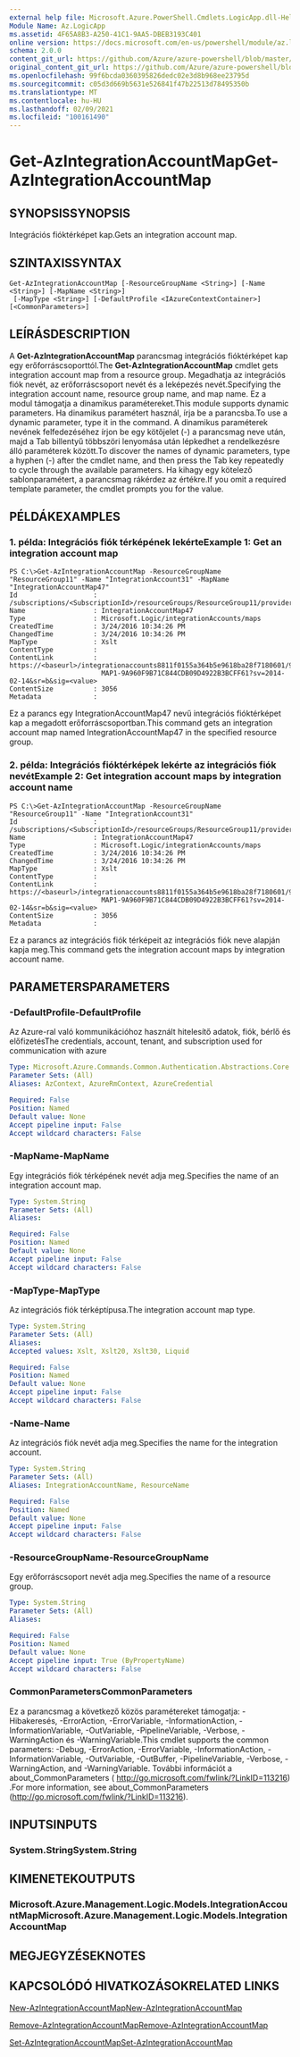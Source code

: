 ```yaml
---
external help file: Microsoft.Azure.PowerShell.Cmdlets.LogicApp.dll-Help.xml
Module Name: Az.LogicApp
ms.assetid: 4F65A8B3-A250-41C1-9AA5-DBEB3193C401
online version: https://docs.microsoft.com/en-us/powershell/module/az.logicapp/get-azintegrationaccountmap
schema: 2.0.0
content_git_url: https://github.com/Azure/azure-powershell/blob/master/src/LogicApp/LogicApp/help/Get-AzIntegrationAccountMap.md
original_content_git_url: https://github.com/Azure/azure-powershell/blob/master/src/LogicApp/LogicApp/help/Get-AzIntegrationAccountMap.md
ms.openlocfilehash: 99f6bcda0360395826dedc02e3d8b968ee23795d
ms.sourcegitcommit: c05d3d669b5631e526841f47b22513d78495350b
ms.translationtype: MT
ms.contentlocale: hu-HU
ms.lasthandoff: 02/09/2021
ms.locfileid: "100161490"
---
```

# <span data-ttu-id="bdacd-101">Get-AzIntegrationAccountMap</span><span class="sxs-lookup"><span data-stu-id="bdacd-101">Get-AzIntegrationAccountMap</span></span>

## <span data-ttu-id="bdacd-102">SYNOPSIS</span><span class="sxs-lookup"><span data-stu-id="bdacd-102">SYNOPSIS</span></span>
<span data-ttu-id="bdacd-103">Integrációs fióktérképet kap.</span><span class="sxs-lookup"><span data-stu-id="bdacd-103">Gets an integration account map.</span></span>

## <span data-ttu-id="bdacd-104">SZINTAXIS</span><span class="sxs-lookup"><span data-stu-id="bdacd-104">SYNTAX</span></span>

```
Get-AzIntegrationAccountMap [-ResourceGroupName <String>] [-Name <String>] [-MapName <String>]
 [-MapType <String>] [-DefaultProfile <IAzureContextContainer>] [<CommonParameters>]
```

## <span data-ttu-id="bdacd-105">LEÍRÁS</span><span class="sxs-lookup"><span data-stu-id="bdacd-105">DESCRIPTION</span></span>
<span data-ttu-id="bdacd-106">A **Get-AzIntegrationAccountMap** parancsmag integrációs fióktérképet kap egy erőforráscsoporttól.</span><span class="sxs-lookup"><span data-stu-id="bdacd-106">The **Get-AzIntegrationAccountMap** cmdlet gets integration account map from a resource group.</span></span>
<span data-ttu-id="bdacd-107">Megadhatja az integrációs fiók nevét, az erőforráscsoport nevét és a leképezés nevét.</span><span class="sxs-lookup"><span data-stu-id="bdacd-107">Specifying the integration account name, resource group name, and map name.</span></span>
<span data-ttu-id="bdacd-108">Ez a modul támogatja a dinamikus paramétereket.</span><span class="sxs-lookup"><span data-stu-id="bdacd-108">This module supports dynamic parameters.</span></span>
<span data-ttu-id="bdacd-109">Ha dinamikus paramétert használ, írja be a parancsba.</span><span class="sxs-lookup"><span data-stu-id="bdacd-109">To use a dynamic parameter, type it in the command.</span></span>
<span data-ttu-id="bdacd-110">A dinamikus paraméterek nevének felfedezéséhez írjon be egy kötőjelet (-) a parancsmag neve után, majd a Tab billentyű többszöri lenyomása után lépkedhet a rendelkezésre álló paraméterek között.</span><span class="sxs-lookup"><span data-stu-id="bdacd-110">To discover the names of dynamic parameters, type a hyphen (-) after the cmdlet name, and then press the Tab key repeatedly to cycle through the available parameters.</span></span>
<span data-ttu-id="bdacd-111">Ha kihagy egy kötelező sablonparamétert, a parancsmag rákérdez az értékre.</span><span class="sxs-lookup"><span data-stu-id="bdacd-111">If you omit a required template parameter, the cmdlet prompts you for the value.</span></span>

## <span data-ttu-id="bdacd-112">PÉLDÁK</span><span class="sxs-lookup"><span data-stu-id="bdacd-112">EXAMPLES</span></span>

### <span data-ttu-id="bdacd-113">1. példa: Integrációs fiók térképének lekérte</span><span class="sxs-lookup"><span data-stu-id="bdacd-113">Example 1: Get an integration account map</span></span>
```
PS C:\>Get-AzIntegrationAccountMap -ResourceGroupName "ResourceGroup11" -Name "IntegrationAccount31" -MapName "IntegrationAccountMap47"
Id                   : /subscriptions/<SubscriptionId>/resourceGroups/ResourceGroup11/providers/Microsoft.Logic/integrationAccounts/IntegrationAccount31/maps/IntegrationAccountMap47
Name                 : IntegrationAccountMap47
Type                 : Microsoft.Logic/integrationAccounts/maps
CreatedTime          : 3/24/2016 10:34:26 PM
ChangedTime          : 3/24/2016 10:34:26 PM
MapType              : Xslt
ContentType          : 
ContentLink          : https://<baseurl>/integrationaccounts8811f0155a364b5e9618ba28f7180601/99D1E_XSLT_INTEGRATIONACCOUNT
                       MAP1-9A960F9B71C844CDB09D4922B3BCFF61?sv=2014-02-14&sr=b&sig=<value>
ContentSize          : 3056
Metadata             :
```

<span data-ttu-id="bdacd-114">Ez a parancs egy IntegrationAccountMap47 nevű integrációs fióktérképet kap a megadott erőforráscsoportban.</span><span class="sxs-lookup"><span data-stu-id="bdacd-114">This command gets an integration account map named IntegrationAccountMap47 in the specified resource group.</span></span>

### <span data-ttu-id="bdacd-115">2. példa: Integrációs fióktérképek lekérte az integrációs fiók nevét</span><span class="sxs-lookup"><span data-stu-id="bdacd-115">Example 2: Get integration account maps by integration account name</span></span>
```
PS C:\>Get-AzIntegrationAccountMap -ResourceGroupName "ResourceGroup11" -Name "IntegrationAccount31"
Id                   : /subscriptions/<SubscriptionId>/resourceGroups/ResourceGroup11/providers/Microsoft.Logic/integrationAccounts/IntegrationAccount31/maps/IntegrationAccountMap47
Name                 : IntegrationAccountMap47
Type                 : Microsoft.Logic/integrationAccounts/maps
CreatedTime          : 3/24/2016 10:34:26 PM
ChangedTime          : 3/24/2016 10:34:26 PM
MapType              : Xslt
ContentType          : 
ContentLink          : https://<baseurl>/integrationaccounts8811f0155a364b5e9618ba28f7180601/99D1E_XSLT_INTEGRATIONACCOUNT
                       MAP1-9A960F9B71C844CDB09D4922B3BCFF61?sv=2014-02-14&sr=b&sig=<value>
ContentSize          : 3056
Metadata             :
```

<span data-ttu-id="bdacd-116">Ez a parancs az integrációs fiók térképeit az integrációs fiók neve alapján kapja meg.</span><span class="sxs-lookup"><span data-stu-id="bdacd-116">This command gets the integration account maps by integration account name.</span></span>

## <span data-ttu-id="bdacd-117">PARAMETERS</span><span class="sxs-lookup"><span data-stu-id="bdacd-117">PARAMETERS</span></span>

### <span data-ttu-id="bdacd-118">-DefaultProfile</span><span class="sxs-lookup"><span data-stu-id="bdacd-118">-DefaultProfile</span></span>
<span data-ttu-id="bdacd-119">Az Azure-ral való kommunikációhoz használt hitelesítő adatok, fiók, bérlő és előfizetés</span><span class="sxs-lookup"><span data-stu-id="bdacd-119">The credentials, account, tenant, and subscription used for communication with azure</span></span>

```yaml
Type: Microsoft.Azure.Commands.Common.Authentication.Abstractions.Core.IAzureContextContainer
Parameter Sets: (All)
Aliases: AzContext, AzureRmContext, AzureCredential

Required: False
Position: Named
Default value: None
Accept pipeline input: False
Accept wildcard characters: False
```

### <span data-ttu-id="bdacd-120">-MapName</span><span class="sxs-lookup"><span data-stu-id="bdacd-120">-MapName</span></span>
<span data-ttu-id="bdacd-121">Egy integrációs fiók térképének nevét adja meg.</span><span class="sxs-lookup"><span data-stu-id="bdacd-121">Specifies the name of an integration account map.</span></span>

```yaml
Type: System.String
Parameter Sets: (All)
Aliases:

Required: False
Position: Named
Default value: None
Accept pipeline input: False
Accept wildcard characters: False
```

### <span data-ttu-id="bdacd-122">-MapType</span><span class="sxs-lookup"><span data-stu-id="bdacd-122">-MapType</span></span>
<span data-ttu-id="bdacd-123">Az integrációs fiók térképtípusa.</span><span class="sxs-lookup"><span data-stu-id="bdacd-123">The integration account map type.</span></span>

```yaml
Type: System.String
Parameter Sets: (All)
Aliases:
Accepted values: Xslt, Xslt20, Xslt30, Liquid

Required: False
Position: Named
Default value: None
Accept pipeline input: False
Accept wildcard characters: False
```

### <span data-ttu-id="bdacd-124">-Name</span><span class="sxs-lookup"><span data-stu-id="bdacd-124">-Name</span></span>
<span data-ttu-id="bdacd-125">Az integrációs fiók nevét adja meg.</span><span class="sxs-lookup"><span data-stu-id="bdacd-125">Specifies the name for the integration account.</span></span>

```yaml
Type: System.String
Parameter Sets: (All)
Aliases: IntegrationAccountName, ResourceName

Required: False
Position: Named
Default value: None
Accept pipeline input: False
Accept wildcard characters: False
```

### <span data-ttu-id="bdacd-126">-ResourceGroupName</span><span class="sxs-lookup"><span data-stu-id="bdacd-126">-ResourceGroupName</span></span>
<span data-ttu-id="bdacd-127">Egy erőforráscsoport nevét adja meg.</span><span class="sxs-lookup"><span data-stu-id="bdacd-127">Specifies the name of a resource group.</span></span>

```yaml
Type: System.String
Parameter Sets: (All)
Aliases:

Required: False
Position: Named
Default value: None
Accept pipeline input: True (ByPropertyName)
Accept wildcard characters: False
```

### <span data-ttu-id="bdacd-128">CommonParameters</span><span class="sxs-lookup"><span data-stu-id="bdacd-128">CommonParameters</span></span>
<span data-ttu-id="bdacd-129">Ez a parancsmag a következő közös paramétereket támogatja: -Hibakeresés, -ErrorAction, -ErrorVariable, -InformationAction, -InformationVariable, -OutVariable, -PipelineVariable, -Verbose, -WarningAction és -WarningVariable.</span><span class="sxs-lookup"><span data-stu-id="bdacd-129">This cmdlet supports the common parameters: -Debug, -ErrorAction, -ErrorVariable, -InformationAction, -InformationVariable, -OutVariable, -OutBuffer, -PipelineVariable, -Verbose, -WarningAction, and -WarningVariable.</span></span> <span data-ttu-id="bdacd-130">További információt a about_CommonParameters ( http://go.microsoft.com/fwlink/?LinkID=113216) .</span><span class="sxs-lookup"><span data-stu-id="bdacd-130">For more information, see about_CommonParameters (http://go.microsoft.com/fwlink/?LinkID=113216).</span></span>

## <span data-ttu-id="bdacd-131">INPUTS</span><span class="sxs-lookup"><span data-stu-id="bdacd-131">INPUTS</span></span>

### <span data-ttu-id="bdacd-132">System.String</span><span class="sxs-lookup"><span data-stu-id="bdacd-132">System.String</span></span>

## <span data-ttu-id="bdacd-133">KIMENETEK</span><span class="sxs-lookup"><span data-stu-id="bdacd-133">OUTPUTS</span></span>

### <span data-ttu-id="bdacd-134">Microsoft.Azure.Management.Logic.Models.IntegrationAccountMap</span><span class="sxs-lookup"><span data-stu-id="bdacd-134">Microsoft.Azure.Management.Logic.Models.IntegrationAccountMap</span></span>

## <span data-ttu-id="bdacd-135">MEGJEGYZÉSEK</span><span class="sxs-lookup"><span data-stu-id="bdacd-135">NOTES</span></span>

## <span data-ttu-id="bdacd-136">KAPCSOLÓDÓ HIVATKOZÁSOK</span><span class="sxs-lookup"><span data-stu-id="bdacd-136">RELATED LINKS</span></span>

[<span data-ttu-id="bdacd-137">New-AzIntegrationAccountMap</span><span class="sxs-lookup"><span data-stu-id="bdacd-137">New-AzIntegrationAccountMap</span></span>](./New-AzIntegrationAccountMap.md)

[<span data-ttu-id="bdacd-138">Remove-AzIntegrationAccountMap</span><span class="sxs-lookup"><span data-stu-id="bdacd-138">Remove-AzIntegrationAccountMap</span></span>](./Remove-AzIntegrationAccountMap.md)

[<span data-ttu-id="bdacd-139">Set-AzIntegrationAccountMap</span><span class="sxs-lookup"><span data-stu-id="bdacd-139">Set-AzIntegrationAccountMap</span></span>](./Set-AzIntegrationAccountMap.md)


